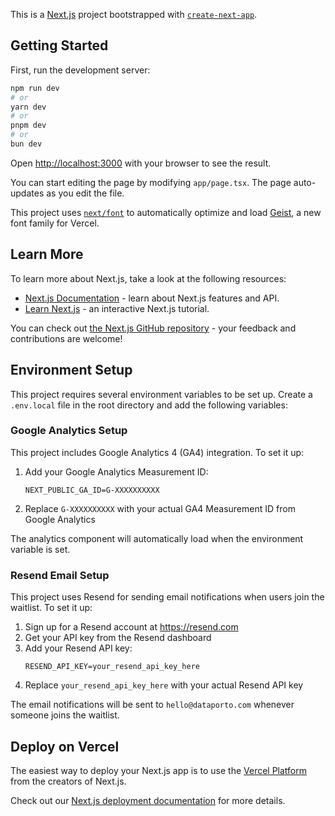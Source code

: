 This is a [Next.js](https://nextjs.org) project bootstrapped with [`create-next-app`](https://nextjs.org/docs/app/api-reference/cli/create-next-app).

## Getting Started

First, run the development server:

```bash
npm run dev
# or
yarn dev
# or
pnpm dev
# or
bun dev
```

Open [http://localhost:3000](http://localhost:3000) with your browser to see the result.

You can start editing the page by modifying `app/page.tsx`. The page auto-updates as you edit the file.

This project uses [`next/font`](https://nextjs.org/docs/app/building-your-application/optimizing/fonts) to automatically optimize and load [Geist](https://vercel.com/font), a new font family for Vercel.

## Learn More

To learn more about Next.js, take a look at the following resources:

- [Next.js Documentation](https://nextjs.org/docs) - learn about Next.js features and API.
- [Learn Next.js](https://nextjs.org/learn) - an interactive Next.js tutorial.

You can check out [the Next.js GitHub repository](https://github.com/vercel/next.js) - your feedback and contributions are welcome!

## Environment Setup

This project requires several environment variables to be set up. Create a `.env.local` file in the root directory and add the following variables:

### Google Analytics Setup

This project includes Google Analytics 4 (GA4) integration. To set it up:

1. Add your Google Analytics Measurement ID:
   ```
   NEXT_PUBLIC_GA_ID=G-XXXXXXXXXX
   ```
2. Replace `G-XXXXXXXXXX` with your actual GA4 Measurement ID from Google Analytics

The analytics component will automatically load when the environment variable is set.

### Resend Email Setup

This project uses Resend for sending email notifications when users join the waitlist. To set it up:

1. Sign up for a Resend account at https://resend.com
2. Get your API key from the Resend dashboard
3. Add your Resend API key:
   ```
   RESEND_API_KEY=your_resend_api_key_here
   ```
4. Replace `your_resend_api_key_here` with your actual Resend API key

The email notifications will be sent to `hello@dataporto.com` whenever someone joins the waitlist.

## Deploy on Vercel

The easiest way to deploy your Next.js app is to use the [Vercel Platform](https://vercel.com/new?utm_medium=default-template&filter=next.js&utm_source=create-next-app&utm_campaign=create-next-app-readme) from the creators of Next.js.

Check out our [Next.js deployment documentation](https://nextjs.org/docs/app/building-your-application/deploying) for more details.
